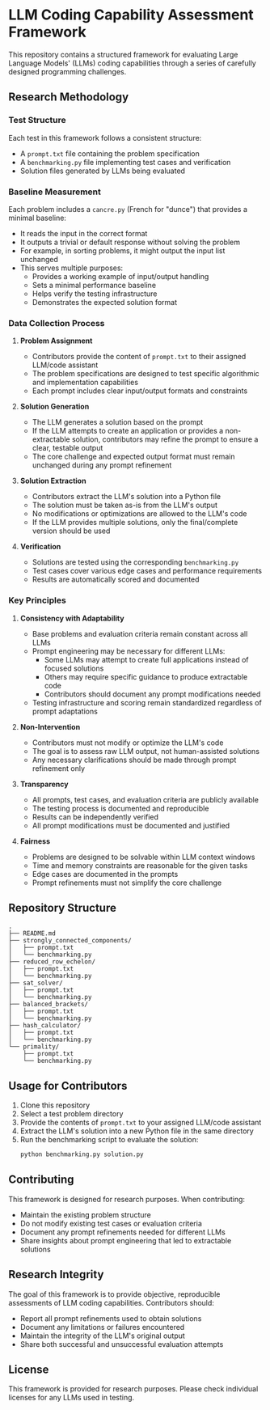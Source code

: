 # LLM Coding Capability Assessment Framework

This repository contains a structured framework for evaluating Large Language Models' (LLMs) coding capabilities through a series of carefully designed programming challenges.

## Research Methodology

### Test Structure
Each test in this framework follows a consistent structure:
- A `prompt.txt` file containing the problem specification
- A `benchmarking.py` file implementing test cases and verification
- Solution files generated by LLMs being evaluated

### Baseline Measurement
Each problem includes a `cancre.py` (French for "dunce") that provides a minimal baseline:
- It reads the input in the correct format
- It outputs a trivial or default response without solving the problem
- For example, in sorting problems, it might output the input list unchanged
- This serves multiple purposes:
  * Provides a working example of input/output handling
  * Sets a minimal performance baseline
  * Helps verify the testing infrastructure
  * Demonstrates the expected solution format

### Data Collection Process

1. **Problem Assignment**
   - Contributors provide the content of `prompt.txt` to their assigned LLM/code assistant
   - The problem specifications are designed to test specific algorithmic and implementation capabilities
   - Each prompt includes clear input/output formats and constraints

2. **Solution Generation**
   - The LLM generates a solution based on the prompt
   - If the LLM attempts to create an application or provides a non-extractable solution, contributors may refine the prompt to ensure a clear, testable output
   - The core challenge and expected output format must remain unchanged during any prompt refinement

3. **Solution Extraction**
   - Contributors extract the LLM's solution into a Python file
   - The solution must be taken as-is from the LLM's output
   - No modifications or optimizations are allowed to the LLM's code
   - If the LLM provides multiple solutions, only the final/complete version should be used

4. **Verification**
   - Solutions are tested using the corresponding `benchmarking.py`
   - Test cases cover various edge cases and performance requirements
   - Results are automatically scored and documented

### Key Principles

1. **Consistency with Adaptability**
   - Base problems and evaluation criteria remain constant across all LLMs
   - Prompt engineering may be necessary for different LLMs:
     * Some LLMs may attempt to create full applications instead of focused solutions
     * Others may require specific guidance to produce extractable code
     * Contributors should document any prompt modifications needed
   - Testing infrastructure and scoring remain standardized regardless of prompt adaptations

2. **Non-Intervention**
   - Contributors must not modify or optimize the LLM's code
   - The goal is to assess raw LLM output, not human-assisted solutions
   - Any necessary clarifications should be made through prompt refinement only

3. **Transparency**
   - All prompts, test cases, and evaluation criteria are publicly available
   - The testing process is documented and reproducible
   - Results can be independently verified
   - All prompt modifications must be documented and justified

4. **Fairness**
   - Problems are designed to be solvable within LLM context windows
   - Time and memory constraints are reasonable for the given tasks
   - Edge cases are documented in the prompts
   - Prompt refinements must not simplify the core challenge

## Repository Structure

```
.
├── README.md
├── strongly_connected_components/
│   ├── prompt.txt
│   └── benchmarking.py
├── reduced_row_echelon/
│   ├── prompt.txt
│   └── benchmarking.py
├── sat_solver/
│   ├── prompt.txt
│   └── benchmarking.py
├── balanced_brackets/
│   ├── prompt.txt
│   └── benchmarking.py
├── hash_calculator/
│   ├── prompt.txt
│   └── benchmarking.py
└── primality/
    ├── prompt.txt
    └── benchmarking.py
```

## Usage for Contributors

1. Clone this repository
2. Select a test problem directory
3. Provide the contents of `prompt.txt` to your assigned LLM/code assistant
4. Extract the LLM's solution into a new Python file in the same directory
5. Run the benchmarking script to evaluate the solution:
   ```bash
   python benchmarking.py solution.py
   ```

## Contributing

This framework is designed for research purposes. When contributing:
- Maintain the existing problem structure
- Do not modify existing test cases or evaluation criteria
- Document any prompt refinements needed for different LLMs
- Share insights about prompt engineering that led to extractable solutions

## Research Integrity

The goal of this framework is to provide objective, reproducible assessments of LLM coding capabilities. Contributors should:
- Report all prompt refinements used to obtain solutions
- Document any limitations or failures encountered
- Maintain the integrity of the LLM's original output
- Share both successful and unsuccessful evaluation attempts

## License

This framework is provided for research purposes. Please check individual licenses for any LLMs used in testing. 